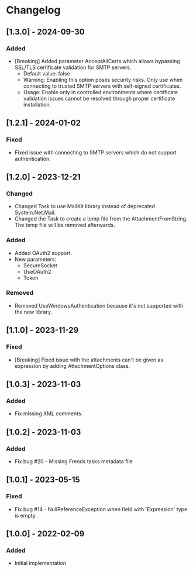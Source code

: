 # Changelog

## [1.3.0] - 2024-09-30
### Added
- [Breaking] Added parameter AcceptAllCerts which allows bypassing SSL/TLS certificate validation for SMTP servers.
	- Default value: false
    - Warning: Enabling this option poses security risks. Only use when connecting to trusted SMTP servers with self-signed certificates.
    - Usage: Enable only in controlled environments where certificate validation issues cannot be resolved through proper certificate installation.

## [1.2.1] - 2024-01-02
### Fixed
- Fixed issue with connecting to SMTP servers which do not support authentication.

## [1.2.0] - 2023-12-21
### Changed
- Changed Task to use MailKit library instead of deprecated System.Net.Mail.
- Changed the Task to create a temp file from the AttachmentFromString. The temp file will be removed afterwards.

### Added
- Added OAuth2 support.
- New parameters:
	- SecureSocket
	- UseOAuth2
	- Token

### Removed
- Removed UseWindowsAuthentication because it's not supported with the new library.

## [1.1.0] - 2023-11-29
### Fixed
- [Breaking] Fixed issue with the attachments can't be given as expression by adding AttachmentOptions class.

## [1.0.3] - 2023-11-03
### Added
- Fix missing XML comments.

## [1.0.2] - 2023-11-03
### Added
- Fix bug #20 - Missing Frends tasks metadata file

## [1.0.1] - 2023-05-15
### Fixed
- Fix bug #14 - NullReferenceException when field with 'Expression' type is empty

## [1.0.0] - 2022-02-09
### Added
- Initial implementation